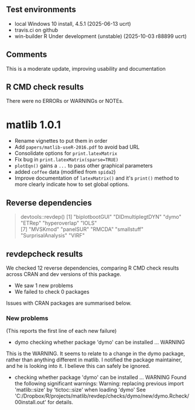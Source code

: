 ## Test environments
* local Windows 10 install, 4.5.1 (2025-06-13 ucrt)
* travis.ci on github
* win-builder  R Under development (unstable) (2025-10-03 r88899 ucrt)

## Comments
This is a moderate update, improving usability and documentation

## R CMD check results
There were no ERRORs or WARNINGs or NOTEs. 


# matlib 1.0.1

- Rename vignettes to put them in order
- Add `papers/matlib-useR-2016.pdf` to avoid bad URL
- Consolidate options for `print.latexMatrix`
- Fix bug in `print.latexMatrix(sparse=TRUE)`
- `plotEqn()` gains a `...` to pass other graphical parameters
- added `coffee` data (modified from `spida2`)
- Improve documentation of `latexMatrix()` and it's `print()` method to more clearly indicate how to set global options.



## Reverse dependencies

> devtools::revdep()
 [1] "biplotbootGUI"     "DIDmultiplegtDYN"  "dymo"              "ETRep"             "hyperoverlap"      "IOLS"             
 [7] "MVSKmod"           "panelSUR"          "RMCDA"             "smallstuff"        "SurprisalAnalysis" "VIRF"

## revdepcheck results

We checked 12 reverse dependencies, comparing R CMD check results across CRAN and dev versions of this package.

 * We saw 1 new problems
 * We failed to check 0 packages

Issues with CRAN packages are summarised below.

### New problems
(This reports the first line of each new failure)

* dymo
  checking whether package 'dymo' can be installed ... WARNING

This is the WARNING. It seems to relate to a change in the dymo package, rather than anything different in matlib.
I notified the package maintainer, and he is looking into it. I believe this can safely be ignored. 

* checking whether package 'dymo' can be installed ... WARNING
Found the following significant warnings:
  Warning: replacing previous import 'matlib::size' by 'tictoc::size' when loading 'dymo'
See 'C:/Dropbox/R/projects/matlib/revdep/checks/dymo/new/dymo.Rcheck/00install.out' for details.



